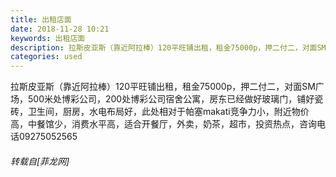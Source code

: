```yaml
---
title: 出租店面
date: 2018-11-28 10:21
keywords: 出租店面
description: 拉斯皮亚斯（靠近阿拉棒）120平旺铺出租，租金75000p，押二付二，对面SM广场，500米处博彩公司，200处博彩公司宿舍公寓，房东已经做好玻璃门，铺好瓷砖，卫生间，厨房，水电布局好，此处相对于帕塞makati竞争力小，附近物价高，中餐馆少，消费水平高，适合开餐厅，外卖，奶茶，超市，投资热点，咨询电话09275052565
categories: used
---
```

<td class="t_f" id="postmessage_2368046">

拉斯皮亚斯（靠近阿拉棒）120平旺铺出租，租金75000p，押二付二，对面SM广场，500米处博彩公司，200处博彩公司宿舍公寓，房东已经做好玻璃门，铺好瓷砖，卫生间，厨房，水电布局好，此处相对于帕塞makati竞争力小，附近物价高，中餐馆少，消费水平高，适合开餐厅，外卖，奶茶，超市，投资热点，咨询电话09275052565</td>
###### 转载自[菲龙网]